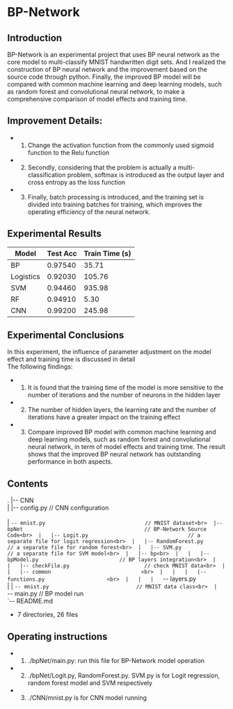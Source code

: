# BP-Network

## Introduction

BP-Network is an experimental project that uses BP neural network as the core model to multi-classify MNIST handwritten digit sets. And I realized the construction of BP neural network and the improvement based on the source code through python.
Finally, the improved BP model will be compared with common machine learning and deep learning models, such as random forest and convolutional neural network, to make a comprehensive comparison of model effects and training time.

## Improvement Details:

- 1. Change the activation function from the commonly used sigmoid function to the Relu function<br>
- 2. Secondly, considering that the problem is actually a multi-classification problem, softmax is introduced as the output layer and cross entropy as the loss function<br>
- 3. Finally, batch processing is introduced, and the training set is divided into training batches for training, which improves the operating efficiency of the neural network.<br>

## Experimental Results

| Model | Test Acc | Train Time (s)|
| ------ | ------ | ------ |
| BP | 0.97540 | 35.71 |
| Logistics | 0.92030 | 105.76 |
| SVM | 0.94460 | 935.98 |
| RF | 0.94910 | 5.30 |
| CNN | 0.99200 | 245.98 |

## Experimental Conclusions

In this experiment, the influence of parameter adjustment on the model effect and training time is discussed in detail<br>
The following findings:<br>
- 1. It is found that the training time of the model is more sensitive to the number of iterations and the number of neurons in the hidden layer<br>
- 2. The number of hidden layers, the learning rate and the number of iterations have a greater impact on the training effect<br>
- 3. Compare improved BP model with common machine learning and deep learning models, such as random forest and convolutional neural network, in term of model effects and training time. The result shows that the improved BP neural network has outstanding performance in both aspects. <br>

## Contents
.
|-- CNN<br> 
|   |-- config.py 								// CNN configuration<br>       
|   `-- mnist.py    							// MNIST dataset<br> 
|-- bpNet                                       // BP-Network Source Code<br> 
|   |-- Logit.py                                // a separate file for logit regression<br> 
|   |-- RandomForest.py                         // a separate file for random forest<br> 
|   |-- SVM.py                                  // a separate file for SVM model<br> 
|   |-- bp<br> 
|   |   |-- bpModel.py                          // BP layers integration<br> 
|   |   |-- checkFile.py                        // check MNIST data<br> 
|   |   |-- common                             <br> 
|   |   |   |-- functions.py                    <br> 
|   |   |   `-- layers.py<br> 
|   |   `-- mnist.py                            // MNIST data class<br> 
|   `-- main.py                                 // BP model run<br> 
`-- README.md <br> 

* 7 directories, 26 files 

## Operating instructions

- 1. ./bpNet/main.py: run this file for BP-Network model operation
- 2. ./bpNet/Logit.py, RandomForest.py. SVM.py is for Logit regression, random forest model and SVM respectively
- 3. ./CNN/mnist.py is for CNN model running